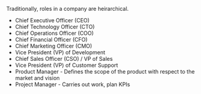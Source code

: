 Traditionally, roles in a company are heirarchical.

- Chief Executive Officer (CEO)
- Chief Technology Officer (CTO)
- Chief Operations Officer (COO)
- Chief Financial Officer (CFO)
- Chief Marketing Officer (CMO)
- Vice President (VP) of Development
- Chief Sales Officer (CSO) / VP of Sales
- Vice President (VP) of Customer Support
- Product Manager - Defines the scope of the product with respect to the market and vision
- Project Manager - Carries out work, plan KPIs